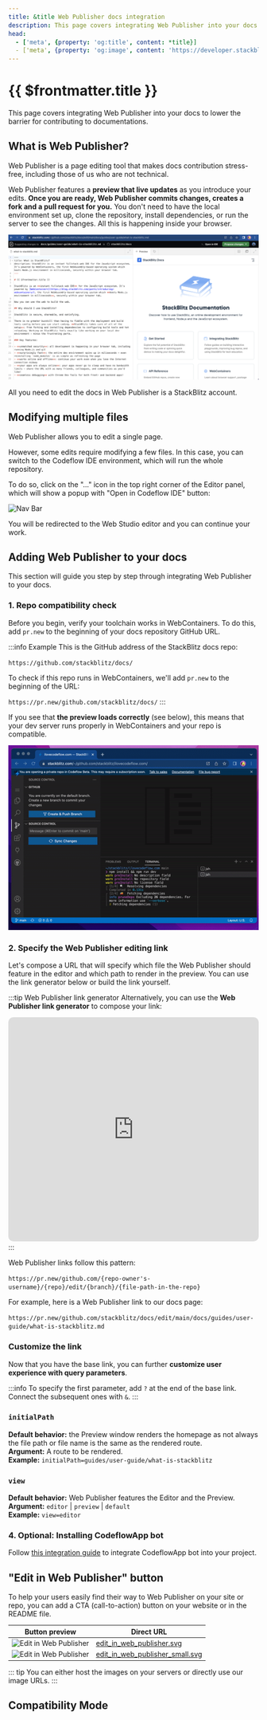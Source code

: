 ```yaml
---
title: &title Web Publisher docs integration
description: This page covers integrating Web Publisher into your docs to lower the barrier for contributing to documentations.
head:
  - ['meta', {property: 'og:title', content: *title}] 
  - ['meta', {property: 'og:image', content: 'https://developer.stackblitz.com/img/og/integrating-web_publisher.png'}]
---
```


# {{ $frontmatter.title }}

This page covers integrating Web Publisher into your docs to lower the barrier for contributing to documentations.

## What is Web Publisher?

Web Publisher is a page editing tool that makes docs contribution stress-free, including those of us who are not technical.

Web Publisher features a **preview that live updates** as you introduce your edits. **Once you are ready, Web Publisher commits changes, creates a fork and a pull request for you.** You don't need to have the local environment set up, clone the repository, install dependencies, or run the server to see the changes. All this is happening inside your browser.

<img lang="en" src="./assets/wp-whole.png" alt="Web Publisher" style="width: 600px"/>

All you need to edit the docs in Web Publisher is a StackBlitz account.

## Modifying multiple files

Web Publisher allows you to edit a single page. 

However, some edits require modifying a few files. In this case, you can switch to the Codeflow IDE environment, which will run the whole repository.

To do so, click on the "..." icon in the top right corner of the Editor panel, which will show a popup with "Open in Codeflow IDE" button:

<img lang="en" src="./assets/wp-open-in-ide-popup.png" alt="Nav Bar" style="width: 300px"/>

You will be redirected to the Web Studio editor and you can continue your work.

## Adding Web Publisher to your docs

This section will guide you step by step through integrating Web Publisher to your docs.

### 1. Repo compatibility check

Before you begin, verify your toolchain works in WebContainers. To do this, add `pr.new` to the beginning of your docs repository GitHub URL. 

:::info Example
This is the GitHub address of the StackBlitz docs repo:

`https://github.com/stackblitz/docs/`

To check if this repo runs in WebContainers, we'll add `pr.new` to the beginning of the URL:

`https://pr.new/github.com/stackblitz/docs/`
:::

If you see that **the preview loads correctly** (see below), this means that your dev server runs properly in WebContainers and your repo is compatible.

<img lang="en" src="./assets/codeflow-ide-opening-repo.gif" alt="Opening a repo in Codeflow IDE" />

### 2. Specify the Web Publisher editing link

Let's compose a URL that will specify which file the Web Publisher should feature in the editor and which path to render in the preview. You can use the link generator below or build the link yourself.

:::tip Web Publisher link generator
Alternatively, you can use the **Web Publisher link generator** to compose your link:

<iframe src="https://stackblitz.com/edit/vue-c2wltp?embed=1&file=src/App.vue&hideExplorer=1&hideNavigation=1&view=preview&ctl=1" style="width:100%;height:450px;border:1px solid var(--vp-custom-block-tip-border);border-radius:10px"></iframe>
:::

Web Publisher links follow this pattern:


`https://pr.new/github.com/{repo-owner's-username}/{repo}/edit/{branch}/{file-path-in-the-repo}`


For example, here is a Web Publisher link to our docs page:

`https://pr.new/github.com/stackblitz/docs/edit/main/docs/guides/user-guide/what-is-stackblitz.md`

### Customize the link
Now that you have the base link, you can further **customize user experience with query parameters**. 

:::info
To specify the first parameter, add `?` at the end of the base link. Connect the subsequent ones with `&`. 
:::

### `initialPath`

<p>
    <b>Default behavior:</b> the Preview window renders the homepage as not always the file path or file name is the same as the rendered route.<br/>
    <b>Argument:</b> A route to be rendered.<br/>
    <b>Example:</b> <code>initialPath=guides/user-guide/what-is-stackblitz</code><br/>
</p>

### `view`

<p>
    <b>Default behavior:</b> Web Publisher features the Editor and the Preview. <br/>
    <b>Argument:</b> <code>editor</code> | <code>preview</code> | <code>default</code><br/>
    <b>Example:</b> <code>view=editor</code><br/>
</p>

### 4. Optional: Installing CodeflowApp bot

<!--@include: ./parts/codeflowapp-bot.md-->

<!--@include: ./parts/installing-codeflowapp.md-->

Follow [this integration guide](./integrating-codeflowapp-bot.md) to integrate CodeflowApp bot into your project.

<!-- ### 5. Configure "edit this page"

To enable edits on the sites created via generators, you need to change the default settings. Consult the table below to find which files to change. -->

## "Edit in Web Publisher" button

To help your users easily find their way to Web Publisher on your site or repo, you can add a CTA (call-to-action) button on your website or in the README file. 

| Button preview | Direct URL |
| --- | --- |
| <img alt="Edit in Web Publisher" src="/img/edit_in_web_publisher.svg" /> | <a href="/img/edit_in_web_publisher.svg" target="_blank">edit_in_web_publisher.svg</a> |
| <img alt="Edit in Web Publisher" src="/img/edit_in_web_publisher_small.svg" /> | <a href="/img/edit_in_web_publisher_small.svg" target="_blank">edit_in_web_publisher_small.svg</a> |

::: tip
You can either host the images on your servers or directly use our image URLs.
:::

## Compatibility Mode

<!--@include: ./parts/wp-compatibility-mode.md-->
